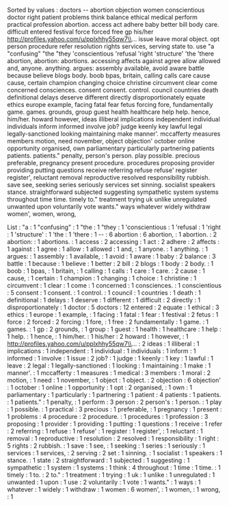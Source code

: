 Sorted by values :
doctors -- abortion objection women conscientious doctor right patient problems think balance ethical medical perform practical profession abortion. access act adhere baby better bill body care. difficult entered festival force forced free gp his/her http://profiles.yahoo.com/u/pplxhhy55qw7\\... issue leave moral object. opt person procedure refer resolution rights services, serving state to. use "a "confusing" "the "they 'conscientious 'refusal 'right 'structure' 'the 'there abortion, abortion: abortions. accessing affects against agree allow allowed and, anyone. anything. argues: assembly available, avoid aware battle because believe blogs body. boob bpas, britain, calling calls care cause cause, certain champion changing choice christine circumvent clear come concerned consciences. consent consent. control. council countries death definitional delays deserve different directly disproportionately equate ethics europe example, facing fatal fear fetus forcing fore, fundamentally game. games. grounds, group guest health healthcare help help. hence, him/her. howard however, ideas illiberal implications independent individual individuals inform informed involve job? judge keenly key lawful legal legally-sanctioned looking maintaining make manner'. mccafferty measures members motion, need november, object objection' october online opportunity organised, own parliamentary particularly partnering patients patients. patients." penalty, person's person. play possible. precious preferable, pregnancy present procedure. procedures proposing provider providing putting questions receive referring refuse refuse' register register', reluctant removal reproductive resolved responsibility rubbish. save see, seeking series seriously services set sinning. socialist speakers stance. straightforward subjected suggesting sympathetic system systems throughout time time. timely to." treatment trying uk unlike unregulated unwanted upon voluntarily vote wants." ways whatever widely withdraw women', women, wrong, 

List :
"a : 1
"confusing" : 1
"the : 1
"they : 1
'conscientious : 1
'refusal : 1
'right : 1
'structure' : 1
'the : 1
'there : 1
-- : 6
abortion : 6
abortion, : 1
abortion. : 2
abortion: : 1
abortions. : 1
access : 2
accessing : 1
act : 2
adhere : 2
affects : 1
against : 1
agree : 1
allow : 1
allowed : 1
and, : 1
anyone. : 1
anything. : 1
argues: : 1
assembly : 1
available, : 1
avoid : 1
aware : 1
baby : 2
balance : 3
battle : 1
because : 1
believe : 1
better : 2
bill : 2
blogs : 1
body : 2
body. : 1
boob : 1
bpas, : 1
britain, : 1
calling : 1
calls : 1
care : 1
care. : 2
cause : 1
cause, : 1
certain : 1
champion : 1
changing : 1
choice : 1
christine : 1
circumvent : 1
clear : 1
come : 1
concerned : 1
consciences. : 1
conscientious : 5
consent : 1
consent. : 1
control. : 1
council : 1
countries : 1
death : 1
definitional : 1
delays : 1
deserve : 1
different : 1
difficult : 2
directly : 1
disproportionately : 1
doctor : 5
doctors : 12
entered : 2
equate : 1
ethical : 3
ethics : 1
europe : 1
example, : 1
facing : 1
fatal : 1
fear : 1
festival : 2
fetus : 1
force : 2
forced : 2
forcing : 1
fore, : 1
free : 2
fundamentally : 1
game. : 1
games. : 1
gp : 2
grounds, : 1
group : 1
guest : 1
health : 1
healthcare : 1
help : 1
help. : 1
hence, : 1
him/her. : 1
his/her : 2
howard : 1
however, : 1
http://profiles.yahoo.com/u/pplxhhy55qw7\\... : 2
ideas : 1
illiberal : 1
implications : 1
independent : 1
individual : 1
individuals : 1
inform : 1
informed : 1
involve : 1
issue : 2
job? : 1
judge : 1
keenly : 1
key : 1
lawful : 1
leave : 2
legal : 1
legally-sanctioned : 1
looking : 1
maintaining : 1
make : 1
manner'. : 1
mccafferty : 1
measures : 1
medical : 3
members : 1
moral : 2
motion, : 1
need : 1
november, : 1
object : 1
object. : 2
objection : 6
objection' : 1
october : 1
online : 1
opportunity : 1
opt : 2
organised, : 1
own : 1
parliamentary : 1
particularly : 1
partnering : 1
patient : 4
patients : 1
patients. : 1
patients." : 1
penalty, : 1
perform : 3
person : 2
person's : 1
person. : 1
play : 1
possible. : 1
practical : 3
precious : 1
preferable, : 1
pregnancy : 1
present : 1
problems : 4
procedure : 2
procedure. : 1
procedures : 1
profession : 3
proposing : 1
provider : 1
providing : 1
putting : 1
questions : 1
receive : 1
refer : 2
referring : 1
refuse : 1
refuse' : 1
register : 1
register', : 1
reluctant : 1
removal : 1
reproductive : 1
resolution : 2
resolved : 1
responsibility : 1
right : 5
rights : 2
rubbish. : 1
save : 1
see, : 1
seeking : 1
series : 1
seriously : 1
services : 1
services, : 2
serving : 2
set : 1
sinning. : 1
socialist : 1
speakers : 1
stance. : 1
state : 2
straightforward : 1
subjected : 1
suggesting : 1
sympathetic : 1
system : 1
systems : 1
think : 4
throughout : 1
time : 1
time. : 1
timely : 1
to. : 2
to." : 1
treatment : 1
trying : 1
uk : 1
unlike : 1
unregulated : 1
unwanted : 1
upon : 1
use : 2
voluntarily : 1
vote : 1
wants." : 1
ways : 1
whatever : 1
widely : 1
withdraw : 1
women : 6
women', : 1
women, : 1
wrong, : 1
